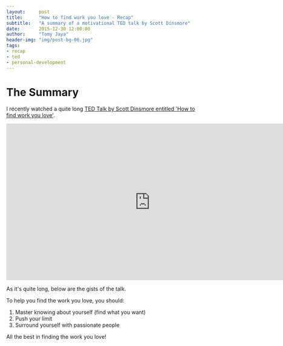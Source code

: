 ```yaml
---
layout:     post
title:      "How to find work you love - Recap"
subtitle:   "A summary of a motivational TED talk by Scott Dinsmore"
date:       2015-12-30 12:00:00
author:     "Tomy Jaya"
header-img: "img/post-bg-06.jpg"
tags:
- recap
- ted
- personal-development
---
```


# The Summary

I recently watched a quite long [TED Talk by Scott Dinsmore entitled 'How to find work you love'](https://www.youtube.com/watch?v=sR6P5Qdvlnk). 

<iframe src="https://embed-ssl.ted.com/talks/scott_dinsmore_how_to_find_work_you_love.html" width="760" height="415" frameborder="0" scrolling="no" webkitAllowFullScreen mozallowfullscreen allowFullScreen></iframe>

As it's quite long, below are the gists of the talk. 

To help you find the work you love, you should: 

1. Master knowing about yourself (find what you want)
2. Push your limit
3. Surround yourself with passionate people

All the best in finding the work you love! 